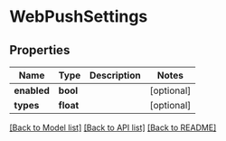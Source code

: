 # WebPushSettings

## Properties
Name | Type | Description | Notes
------------ | ------------- | ------------- | -------------
**enabled** | **bool** |  | [optional] 
**types** | **float** |  | [optional] 

[[Back to Model list]](../../README.md#documentation-for-models) [[Back to API list]](../../README.md#documentation-for-api-endpoints) [[Back to README]](../../README.md)

